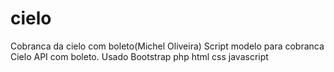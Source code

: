 # cielo
Cobranca da cielo com boleto(Michel Oliveira)
Script modelo para cobranca Cielo API com boleto.
Usado Bootstrap php html css javascript
